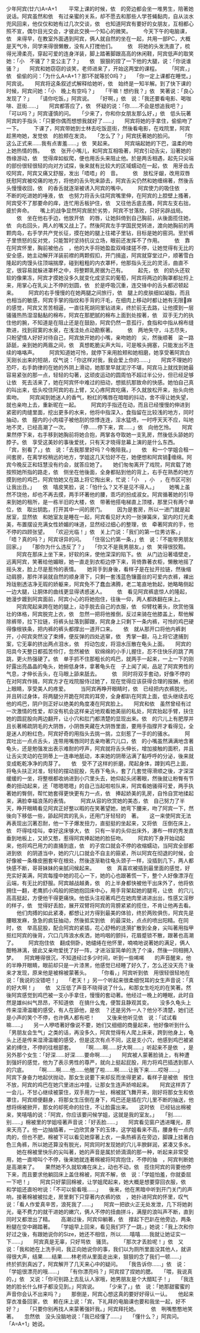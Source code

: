 少年阿宾(廿六)A=A+1 
　　平常上课的时候，依　的旁边都会坐一堆男生，陪著她说话。阿宾虽然和依　有过亲蜜的关系，却不愿去和那些人学苍蝇黏肉，自从淡水兜风回来，他仅仅和她有过几次交谈，依　也知道阿宾有要好的女朋友，互相都心照不宣，偶尔目光交会，才彼此交换一个知心的微笑。 
　　今天下午的电脑课，依　来得早，在教室外面遇到阿宾，俩人就自然的坐在一起，共用一部PC，大概是天气冷，同学来得很懒散，没有人打搅他们。 
　　依　将她的头发洗直了，梳得光滑柔亮，穿起可爱的连身洋装，脚上踏著脚跟高高的休闲鞋，阿宾低声的取笑她：「小　不骚了？变公主了？」　　依　狠狠的捏了一下他的大腿，说：「你说谁骚？」　　阿宾和她窃窃的谈笑，老师进来了，开始这两堂的课程。 
　　「阿宾，」依　偷偷的问：「为什么A=A+1？那1不就等於0吗？」　　「你一定上课都在睡觉。」阿宾说。　　阿宾将这条叙述式解释给她听，依　始终是一知半解。到了快下课的时候，阿宾问她：「小　晚上有空吗？」　　「干嘛！想约我？」依　笑著说：「良心发现了？」　　「请你吃饭。」阿宾说。　　「好啊，」依　说：「我还要看电影、喝咖啡、逛街……」　　阿宾都答应了，依　怀疑的说：「你……不会是想追我吧？」　　「可以吗？」阿宾谨慎的问。　　「少来了，你和你女朋友那么好，」依　低头玩著阿宾的手指头：「只要你偶而想想我就好了……」　　阿宾将她的手拿住，偷偷吻了一下。 
　　下课了，阿宾带她到士林去吃饭逛街，然後看电影，在戏院里，阿宾趁黑吻她，发觉依　的脸颊在发烫。　　「怎么了？」阿宾抚著她的脸问。 
　　「你这么正式来……我有点害羞……」依　笑起来。 
　　阿宾端起她的下巴，温柔的吻上她热情的唇。　　依　张开小嘴儿，和阿宾互相吸著，阿宾引动舌尖，沿著她的唇缘游动，依　觉得痒如蚁爬，便也用舌头来阻止他。於是两舌相遇，起先只尖端的部份很轻很轻的向对方试探，後来就有比较大的区域蠕动在一起，依　用牙齿去咬阿宾，阿宾又痛又舒服，发出「唔唔」的　音。 
　　依　放松牙龈，改用双唇抚慰阿宾被咬痛的地方，将他的舌头吮来舔去，阿宾舌尖仍然和她缠绵著，然後舌头慢慢收回，依　的香舌就逐渐被诱入阿宾的嘴中。 
　　阿宾使力的吸住依　，不断的吃进她的唾液，依　也努力将舌头往阿宾嘴里伸，在阿宾的上腔壁上搔著，阿宾受不了那要命的痒，连忙用舌板护住，依　又往他舌底去搔，阿宾左支右拙，疲於奔命。　　嘴上的战争显然阿宾居於劣势，阿宾不甘落败，只好另辟战局。 
　　依　坐在他右手边，他放开依　的唇，让她斜倚到自己胸前，从後面揽住她，依　向右回头，两人的嘴又战上了。然後阿宾左手学国民党转进，渡向她胸前的两颗肉岛，右手学共产党长征，摸在她的腿上往裙子里钻，目标是她的窑洞。至於裤子里愤怒的反对党，只能暂时坚持抗议立场，眼前还发挥不了作用。 
　　依　靠在阿宾怀里，胸前被他占　，他的大手将她盈盈双峰揉搓不停，让她觉得有无比的安全感，她主动解开洋装前襟的两颗假扣，开门揖盗，阿宾就穿堂过户，顺著雪白隆起的肉馒头往顶端揣摩，碰到粗粗的内衣罩杯，他那指头无比的灵活，曲直不定，很容易就躲进罩杯之中，将整颗乳房据为己有。 
　　起先，依　的奶头还软软的像果冻，阿宾才摸她没多久就变化成坚实的葡萄，阿宾将两边的胸罩都扯捋上来，用掌心在乳尖上不停的划圆，依　於是呼吸沉重，连交锋中的舌头都迟顿起来。 
　　阿宾的右手慢慢的在她两腿之间旅行，依　腿上的皮肤细如凝脂，而且也相当的敏感，阿宾手掌的指纹和手背的汗毛，在细肉上移动时都让她有无限麻的感觉，阿宾又苦苦相逼，一直往死胡同里钻进来，终於前无去路，让他摸到一层骚骚热热湿湿黏黏的棉布，阿宾在那肥腻的棉布上面到处按著，依　双手无力的执住他的腕，不知道是在阻止还是在鼓励，阿宾仍然一意孤行，食指和中指从棉布缝欺进，找到寂寞的水泉，在浅洼处点动勘察著。 
　　依　两地失守，斗志尽失，只盼望情人好好对待自己，阿宾放开她的小嘴，亲吻她的　尖，然後顺著　梁一路舔舐，亲到她的两眉之间，依　真想乾脆尖声大叫，可是喉头拥塞，只能发出不连续的咯咯声。 
　　阿宾知道她可怜，就停下来用脸颊和她相磨，她享受著阿宾白天刚长出来的短胡，叹气说：「你这样对我，我会爱上你的……」　　阿宾不理她的恐吓，右手韵律的在她的外阴上滑动，她那里早就泥泞不堪，阿宾马上就找到她最容易紧张的那一点，轻轻的勾著，这顽皮运动的圆周怕不超过半公分，但已经足够让依　死去活来了，她在阿宾怀中难过的扭动，想抵抗那致命的快感。她怕自己真的叫出来，低头咬住阿宾的右上臂，又心疼阿宾吃痛，不久就放松开来，抬头向他索吻。　　阿宾闻到她迷人的香气，粉红的嘴唇在暗暗的抖动，舍不得让她失望，就也亲吻上去，重新昵在一起。 
　　阿宾的手指还在动，而且已经慢慢的伸进到紧密的肉缝里面，挖出更多的水来，他将中指深入，食指留在比较浅的地方，同时抽动，依　膣内的小肉褶子被他刮的惊悸连连，淫水猛喷，一时呼天天不应，叫地地不灵，已经高潮了一次。 
　　「停……停下来，宾……」依　向他乞怜。　　阿宾果然停下来，右手移到她胸前将她合抱，两掌各夺取她一支乳房，然後低头舔她的脖子。依　享受这美妙的事後爱抚，只有天才晓得怠幕上演的是什么东西。　　「宾，别看了，」依　说：「去我那里好吗？今晚陪我。」　　依　和一个学姐合租一间套房，在离学校稍远的地方，学姐这几天恰好不在，她便想和阿宾销缠绵。阿宾今晚反正和钰慧没有约会，就答应她了。　　她们匆匆离开了戏院，阿宾载了她按照她所指的路走，依　侧坐在他後面，全身都贴到他的背上，右手在熟悉的地方摸到他的鸡巴，阿宾怕她又在路上将它掏出来，忙说：「小　，小　，在市区可别让我出丑。」　　依　嘻皮笑脸，说：「怕什么？又不是见不得人。」 
　　她嘴上虽然不饶他，却也不再去摸，两手环著他的腰，乖巧的扮成淑女。阿宾循著她的引导来到她的租所，是一栋半旧的大楼，依　带著他搭电梯直上顶楼，那里只有两个单位，依　取出钥匙，打开其中一间的房门。 
　　因为是套房，所以一进门就是起居室，显然依　和她室友是睡在一起，阿宾看见好大的一张弹簧床，室内的灯光柔美，布置摆设充满女性娇媚的味道，显然经过细心的整理，依　牵著阿宾的手，他不停的四顾张望。　　「欢迎光临！」依　关上门说：「我们的第一位男访客。」　　「唔？真的吗？」阿宾讶异的问。　　「住宿公约第一条，」依　说：「不能带男朋友回家。」　　「那你为什么违反了？」　　「你又不是我男朋友。」依　笑得很狡黠。 
　　阿宾在那床上坐下来，好软的床，使他深深的陷下。依　从门边沿著墙壁走，远离阿宾，笑著给他媚眼，她一直走到衣柜边停下来，背倚靠著衣柜，懒散地摇了摇头发，脸上尽是惹怜的表情。　　她背手到身後，看样子是在扯开拉链，然後缩动肩膀，那件洋装就自然的顺身滑下，只剩一套浅蓝色镶蕾丝的可爱内衣裤，裸出玲珑剔透洁净无瑕的娇躯来，阿宾免不了蠢血沸腾，老二笔直地勃起，她略略侧起一边大腿，让胴体的曲线更显得诱惑迷人。 
　　依　看见阿宾裤底惊人的隆起，她漫步踱到阿宾面前，阿宾小心的将她抱住，往後一仰，两人都跌翻在床上。 
　　阿宾爬起来跨在她的腿上，动手脱去自己的衣服，依　仰臂枕著头，欣赏他强壮的体格，阿宾脱完上衣，依　忽然一把将他推倒，反过来骑在他膝盖上，帮他解除裤带，拉下拉链，将裤头扯落到脚跟，阿宾身上只剩下一条内裤，可怜的鸡巴硬得像根铁条，把内裤的裤头都撑出一道开口来。　　依　就从那开口将他内裤剥开，小阿宾突然没了束缚，便反弹的四处逃窜，依　秀掌一翻，马上将它逮捕到案，它无辜的挤出两点泪水，依　捋动包皮，将泪水压散在龟头上面。　　阿宾的阳具今天整日都孤苦伶仃，忽然被依　软绵绵的小手儿握住，忍不住快乐的跳了两跳，更火热强硬了。依　单手抓不住那粗长的鸡巴，就两手一起来，一上一下的刚好露出亮晶晶的龟头，她俯低身体，拿著龟头在　子上闻了闻，品足了阿宾男性的气息，才伸长舌头，在马眼上舔来舐去。 
　　依　同时将双手套动，好像不停的在对阿宾作揖，阿宾方才在戏院服侍过她了，现在觉得应该获得合理的报酬，他闭上眼睛，享受美人的疼爱。 
　　当阿宾再睁开眼睛时，依　已经把内衣裤脱光，并且转过身体，将两腿分开跪在阿宾的耳旁，全身都趴在阿宾上面，低头继续去吃他的鸡巴，阴户则正好以绝美的角度凑在阿宾脸上。　　阿宾和依　虽然曾经有过一次激情的性爱，却没有机会这样亲近地观看她美丽的私处，阿宾抬起手臂，扶住她的圆屁股向两边翻开，让小穴和肛门都清楚的显现出来。依　的穴儿上有肥厚并且长著稀疏阴毛的大阴唇，小阴唇夹藏在大阴唇里面，要用手指撑开才看得见，全是迷人的粉红色，阿宾好奇的用指头去挑一挑，立刻惹了一手的的骚水。 
　　阿宾吐出一点点舌头，连带用嘴唇同时去亲吻著穴儿口，依　的小嘴虽然满满地含著龟头，还是勉强发出表示难耐的哼声，阿宾就将舌头伸长，增加接触的面积，并且让舌尖灵动的在阴蒂上一连串地舐动，本来她的阴蒂沾满了黏呼呼的分泌，後来就变成乾乾净净的肉芽了。　　依　受不了这样的折磨，爬起身体，蹲到鸡巴上面，将龟头扶正对准，轻轻的摆动屁股，先吞下龟头，套了几套觉得滑顺之後，才深深缓缓的一坐，将整根都收纳进到小穴里头去，她仰起头闭著眼，然後就让粉臀有节奏的扭动起来，还「嗯嗯嗯嗯」的自己当起啦啦队来，阿宾看她骚得可爱，两手执著她的臀侧，帮忙她套得更快更有力一点，依　捧起娇美的乳房，自怜自赏地揉起来，满脸幸福浪荡的表情。 
　　阿宾从容的欣赏她的美态，依　自己努力了半天，睁开眼睛看见阿宾正好整以暇的在笑著望她，她弯下腰来，吻了阿宾一下，然後向下移低一些，舔起阿宾的乳头，还用门牙轻轻的　著。　　这一来使阿宾无法再表现出沉著忍耐，他一下子爆发扭力，直挺挺的坐起来，又将依　压倒在床上，依　吓得哇哇叫，幸好这床够大，依　只有一半的头仰出床外，瀑布一样的秀发直垂到地板上，又娇又憨，惹得阿宾捧起她的脸狂吻。 
　　阿宾的下身开始动起来，他将鸡巴用力的直捅到底，依　的子宫口就会不停的收缩蠕动，当阿宾全部都进到依　的阴道当中，她的穴儿口就会不自主的箍紧，所以阿宾在彻退的时候，会好像被一条橡皮圈套牢在根处，然後逐渐勒往龟头颈子一样，没插到几下，两人都快感不断，哥哥妹妹的亲腻问候起来。 
　　依　真喜欢被插到最里面的感觉，好充实好美满，阿宾每撞中她的花心一下，她的心也跟著慌一下，整个人好像漂浮在云端，有无比的舒服。阿宾越战越勇，依　的上半身都快被他干出床外了，他将依　拥住一翻，老鹰抓小鸡般的把她抱回床中心，用手背架起她的腿弯，让依　的穴儿高高挺起，方便他干得更痛快。他低头注视著鸡巴在她肉里进进出出，性感又淫秽的样子，依　觉得好丢脸，展开双臂将阿宾的背膀紧紧的揽住，不肯让他再去看。 
　　他们肉搏的如此紧凑，都想让对方得到最美的体验，终於两败俱伤，阿宾先是腰眼发麻，急急的疯狂抽动，然後抵实到依　的最深处，点点的喷出阳精。在同时，依　举高屁股，配合阿宾的紧插，花心舒畅的涟漪扩散到全身，尖叫著用指甲抠红阿宾的後背，穴口几阵浪水疾洒，她呜咽的颤抖，花眉蹙锁不散，跟著也高潮了。 
　　阿宾抱住依　翻成侧卧，她缱绻在他怀里，喃喃地说著她的满足，俩人酣畅淋漓，彼此又亲吻爱抚了好一阵，才进浴室简单的洗了个澡，然後一同相拥入梦。　　阿宾睡得很沉，不知道经过多少时间，听到一些唏唏　　的声音醒来，他　　的半睁开眼睛，眼前却只是一片漆黑，他感觉已经睡了好久了，怎么还没天亮？後来才发现，原来他是被棉被蒙著头。 
　　「你看，」阿宾听到依　用很轻很轻地在说：「我说的没错吧！」　　「老天！」另一个听起来很柔细悦耳的女生声音说：「真的好大啊！」　　依　又压低了声音不晓得说了什么，和那女生吃吃的在笑著。然後阿宾感觉到鸡巴被一支小手拿住，慢慢的套动著。他经过一晚上的睡眠，此时自然是雄纠纠气昂昂，不知道依　在搞什么鬼，便暂且静观其变。　　没多久龟头上传来湿滑温暖的感受，有人在舔他，是依　？还是另外一人？他分不清楚，她们还是小声的笑个不停，也许俩人都有吧！ 
　　又後来他听见依　说：「试试看嘛……」　　另一人咿唔著好像说不要，她们又细细的商量起来，他好像听到什么「男朋友会生气」之类的话，再没多久，阿宾觉得有人爬上床来，跨到他身上，龟头上还是传来湿滑温暖的感受，但是这次有点不同，这是支小穴，他感到鸡巴被紧紧的缚住，不停的往根部套。 
　　「啊……啊……好大啊……」听起来不是依　，是另外那个女生：「好深……好深……要命啊……」　　阿宾被人蒙著脸骑上，有种遭到强奸的感觉，他为了表示男性的尊严，就向上挺起屁股，用力将鸡巴插透到那人的穴底。 
　　「啊……啊……他……他醒了啦……啊……让我下来……哎呀……」　　阿宾下身奋力地起伏抛动，那女生说要下来却反而坐得更紧，看样子是被依　按住不放，阿宾的鸡巴在她穴里进出冲撞，让那女生连声娇啼起来。　　阿宾这样弄了一会儿，不甘心继续被蒙住，双手用力一扯，棉被就飞舞开来，刚好将那女生和依　罩住，阿宾顺便翻身，将那女生压倒在身下，鸡巴还是插在穴儿里不断的抽送，他想将绵被掀开，那女的却死命的拉住，不让脸露出来。　　这时依　已经钻出棉被来，笑嘻嘻的说：「阿宾，你应该要问候学姐，这就是我的室友。」　　「别……别……」棉被里的学姐哑著声音说：「好丢脸……」　　阿宾看见窗户透进曙光，原来天亮了。他一边抽插著，一边欣赏身下的玉体，这学姐看来不高，腰身有一点肉肉的，但也不肥，棉被下可以看见她穿著上衣，一条热裤丢在旁边，脚踝上挂著白色三角裤，所以她还算没有脱光，阿宾同时发现她的穴儿丰腴鲜润，紧凑又多水。 
　　她在棉被里快乐的尖叫著，她的声音是属於娇滴滴的那一种，听起来非常受用，她一直啼叫个不停，後来她就连著棉被将阿宾抱住，不停的抽　，阿宾判断她是高潮来了。　　果然她不久就软瘫在床上，动也不动，依　揽住阿宾的背要他停下来，而且要求他躺回床上盖住棉被，阿宾不解，依　说：「学姐怕羞，你就委屈一下吧！」　　阿宾只好蒙回棉被，让学姐爬起来，她大概是想要穿回衣服，依　和学姐还直吩咐说：「不可以偷看哦……」　　後来，他在黑暗中听到开门关门的声响，接著棉被被拉走，房里剩下只穿著内衣裤的依　，她扑进阿宾的怀里，叹气说：「看人作爱真辛苦，浪死我了……」　　阿宾一把欲火正无处发泄，几下将她剥光，毫不费力的就干进她的嫩穴，俩人不停的扭曲拼斗，满屋的浪叫声不断，直到同时又都泄出了精。　　高潮过後，阿宾仰躺著，依　撑起下巴趴在他旁边，两条粉腿在空中踢踏著。　　「学姐早上回来，看见我们吓了一跳，」她说：「我上次和你好过之後，有跟她说你的Size，她还不相信，所以……嘻嘻……我就让她证实一下……」　　阿宾真是无辜，只好骂依　骚货。 
　　「那次才丢脸呢！」依　又说：「我和她在上洗手间，我正向她说你的事，我们以为厕所里面没其他人，就讲得很大声，结果……结果……林老师从里面走出来，狠狠的念了我们一顿……」　　终於抓到真凶了，阿宾解开了几天来心中的疑问。　　「我告诉你……」依　说：「学姐很漂亮的哦……」　　「有你漂亮吗？」阿宾捏了捏她的腮。　　「喂，我说真的，」依　又说：「你可别路上去乱认人家哦，她男朋友是个大醋缸子！」　　「我连她的脸长什么样子都没见到。」阿宾说。 
　　「少来了，」依　说：「她那甜蜜蜜的声音你会认不出来吗？」　　那倒是，阿宾心想这真的要好好得认一认。　　他起来穿衣准备回家，依　赖在床上说：「宾，下礼拜的电脑课也要和我坐一起，好不好？」　　「只要你别再找人来蒙著强奸我。」阿宾拜托她。 
　　依　咧嘴憨憨地笑著。　　忽然依　没头没脑地说：「我已经懂了……」　　「懂什么？」阿宾问。　　「A=A+1」她说。 
